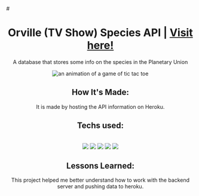 #<h1 align="center">Orville (TV Show) Species API | <a href="https://tonyherbert22atx.github.io/Tic-Tac-Toe/">Visit here!</a></h1>


<div align="center">

<p>A database that stores some info on the species in the Planetary Union</p>

<div align="center">

![an animation of a game of tic tac toe](tic-tac-toe.gif)

</div>


## How It's Made:

It is made by hosting the API information on Heroku. 

<h2 align="center">Techs used:</h2>
<br>
<div align="center">
    <img src="https://img.shields.io/static/v1?label=|&message=HTML5&color=23555f&style=plastic&logo=html5"/>
    <img src="https://img.shields.io/static/v1?label=|&message=CSS3&color=285f65&style=plastic&logo=css3"/>
    <img src="https://img.shields.io/static/v1?label=|&message=JAVASCRIPT&color=3c7f5d&style=plastic&logo=javascript"/>
    <img src="https://img.shields.io/static/v1?label=|&message=NODE,JS&color=3c7f5d&style=plastic&logo=node.js"/>
    <img src="https://img.shields.io/static/v1?label=|&message=EXPRESS&color=bbb111&style=plastic&logo=express"/>
</div>



## Lessons Learned:

This project helped me better understand how to work with the backend server and pushing data to heroku. 

